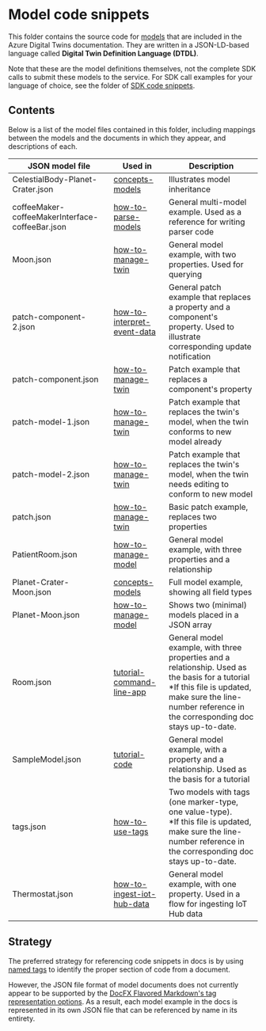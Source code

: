 # Model code snippets

This folder contains the source code for [models](https://docs.microsoft.com/azure/digital-twins/concepts-models) that are included in the Azure Digital Twins documentation. They are written in a JSON-LD-based language called **Digital Twin Definition Language (DTDL)**. 

Note that these are the model definitions themselves, not the complete SDK calls to submit these models to the service. For SDK call examples for your language of choice, see the folder of [SDK code snippets](/sdks).

## Contents

Below is a list of the model files contained in this folder, including mappings between the models and the documents in which they appear, and descriptions of each.

| JSON model file | Used in | Description
| --- | --- | --- |
| CelestialBody-Planet-Crater.json | [concepts-models](https://docs.microsoft.com/azure/digital-twins/concepts-models) | Illustrates model inheritance |
| coffeeMaker-coffeeMakerInterface-coffeeBar.json | [how-to-parse-models](https://docs.microsoft.com/azure/digital-twins/how-to-parse-models) | General multi-model example. Used as a reference for writing parser code |
| Moon.json | [how-to-manage-twin](https://docs.microsoft.com/azure/digital-twins/how-to-manage-twin) | General model example, with two properties. Used for querying |
| patch-component-2.json | [how-to-interpret-event-data](https://docs.microsoft.com/azure/digital-twins/how-to-interpret-event-data) | General patch example that replaces a property and a component's property. Used to illustrate corresponding update notification |
| patch-component.json | [how-to-manage-twin](https://docs.microsoft.com/azure/digital-twins/how-to-manage-twin) | Patch example that replaces a component's property |
| patch-model-1.json | [how-to-manage-twin](https://docs.microsoft.com/azure/digital-twins/how-to-manage-twin) | Patch example that replaces the twin's model, when the twin conforms to new model already |
| patch-model-2.json | [how-to-manage-twin](https://docs.microsoft.com/azure/digital-twins/how-to-manage-twin) | Patch example that replaces the twin's model, when the twin needs editing to conform to new model |
| patch.json | [how-to-manage-twin](https://docs.microsoft.com/azure/digital-twins/how-to-manage-twin) | Basic patch example, replaces two properties |
| PatientRoom.json | [how-to-manage-model](https://docs.microsoft.com/azure/digital-twins/how-to-manage-model) | General model example, with three properties and a relationship |
| Planet-Crater-Moon.json | [concepts-models](https://docs.microsoft.com/azure/digital-twins/concepts-models) | Full model example, showing all field types |
| Planet-Moon.json | [how-to-manage-model](https://docs.microsoft.com/azure/digital-twins/how-to-manage-model) | Shows two (minimal) models placed in a JSON array |
| Room.json | [tutorial-command-line-app](https://docs.microsoft.com/azure/digital-twins/tutorial-command-line-app) | General model example, with three properties and a relationship. Used as the basis for a tutorial<br>*If this file is updated, make sure the line-number reference in the corresponding doc stays up-to-date. |
| SampleModel.json | [tutorial-code](https://docs.microsoft.com/azure/digital-twins/tutorial-code) | General model example, with a property and a relationship. Used as the basis for a tutorial |
| tags.json | [how-to-use-tags](https://docs.microsoft.com/azure/digital-twins/how-to-use-tags) | Two models with tags (one marker-type, one value-type).<br>*If this file is updated, make sure the line-number reference in the corresponding doc stays up-to-date. |
| Thermostat.json | [how-to-ingest-iot-hub-data](https://docs.microsoft.com/azure/digital-twins/how-to-ingest-iot-hub-data) | General model example, with one property. Used in a flow for ingesting IoT Hub data |

## Strategy

The preferred strategy for referencing code snippets in docs is by using [named tags](https://review.docs.microsoft.com/help/contribute/code-in-docs?branch=master#named-snippet) to identify the proper section of code from a document.

However, the JSON file format of model documents does not currently appear to be supported by the [DocFX Flavored Markdown's tag representation options](https://dotnet.github.io/docfx/spec/docfx_flavored_markdown.html#tag-name-representation-in-code-snippet-source-file). As a result, each model example in the docs is represented in its own JSON file that can be referenced by name in its entirety.